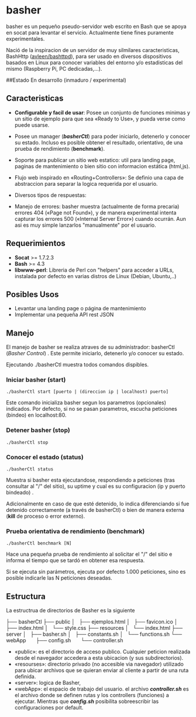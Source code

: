 # basher
basher es un pequeño pseudo-servidor web escrito en Bash que se apoya en socat para levantar el servicio. Actualmente tiene fines puramente experimentales.

Nació de la inspiracion de un servidor de muy silmilares caracteristicas, BashHttp ([avleen/bashttpd](https://github.com/avleen/bashttpd)), para ser usado en diversos dispositivos basados en Linux para conocer variables del entorno y/o estadisticas del mismo (Raspberry Pi, PC dedicadas,...).

##Estado
En desarrollo (inmaduro / experimental)

## Caracteristicas 
- **Configurable y facil de usar**: Posee un conjunto de funciones minimas y un sitio de ejemplo para que sea «Ready to Use», y pueda verse como puede usarse.
- Posee un manager (***basherCtl***) para poder iniciarlo, detenerlo y conocer su estado. Incluso es posible obtener el resultado, orientativo, de una prueba de rendimiento (**benchmark**).
- Soporte para publicar un sitio web estatico: util para landing page, paginas de mantenimiento o bien sitio con informacion estática (html,js).
- Flujo web inspirado en «Routing+Controllers»: Se definio una capa de abstraccion para separar la logica requerida por el usuario.
- Diversos tipos de respuestas:
  
- Manejo de errores: basher muestra (actualmente de forma precaria) errores 404 («Page not Found»), y de manera experimental intenta capturar los errores 500 («Internal Server Error») cuando ocurrán. Aun asi es muy simple lanzarlos "manualmente"  por el usuario.


## Requerimientos
- **Socat** >= 1.7.2.3 
- **Bash** >= 4.3
- **libwww-perl**: Libreria de Perl con "helpers" para acceder a URLs,  instalada por defecto en varias distros de Linux (Debian, Ubuntu,..) 


## Posibles Usos
- Levantar una landing page o página de mantenimiento
- Implementar una pequeña API rest JSON

## Manejo
El manejo de basher se realiza atraves de su administrador: basherCtl (*Basher Control*) . Este permite iniciarlo, detenerlo y/o conocer su estado.

Ejecutando ./basherCtl muestra todos comandos dispibles.
 
### Iniciar basher (start)
```
./basherCtl start [puerto | (direccion ip | localhost) puerto]
```
Este comando inicializa basher segun los parametros (opcionales) indicados. Por defecto, si no se pasan parametros, escucha peticiones (bindeo) en localhost:80.

### Detener basher (stop)
```
./basherCtl stop
```

### Conocer el estado (status)
```
./basherCtl status
```
Muestra si basher esta ejecutandose, respondiendo a peticiones (tras consultar al "/" del sitio), su uptime y cual es su configuracion (ip y puerto bindeado) . 

Adicionalmente en caso de que esté detenido, lo indica diferenciando si fue detenido correctamente (a través de basherCtl) o bien de manera externa (**kill** de proceso o error externo).

### Prueba orientativa de rendimiento (benchmark)
```
./basherCtl benchmark [N]
```
Hace una pequeña prueba de rendimiento al solicitar el "/" del sitio e informa el tiempo que se tardó en obtener esa respuesta.

Si se ejecuta sin parámetros, ejecuta por defecto 1.000 peticiones, sino es posible indicarle las N peticiones deseadas. 

## Estructura
La estructrua de directorios de Basher es la siguiente

├── basherCtl
├── public
│   ├── ejemplos.html
│   ├── favicon.ico
│   ├── index.html
│   └── style.css
├── resources
│   └── index.html
├── server
│   ├── basher.sh
│   ├── constants.sh
│   └── functions.sh
└── webApp
&nbsp;&nbsp;&nbsp;&nbsp;&nbsp;&nbsp;├── config.sh
&nbsp;&nbsp;&nbsp;&nbsp;&nbsp;&nbsp;└── controller.sh


- «public»: es el directorio de acceso publico. Cualquier peticion realizada desde el navegador accedera a esta ubicacion (y sus subdirectorios).
- «resourses»: directorio privado (no accesible via navegador) utilizado para ubicar archivos que se quieran enviar al cliente a partir de una ruta definida.
- «server»: logica de Basher, 
- «webApp»: el espacio de trabajo del usuario. el archivo ***controller.sh*** es el archivo donde se definen rutas y los controllers (funciones) a ejecutar. Mientras que ***config.sh*** posibilita sobreescribir las configuraciones por default.